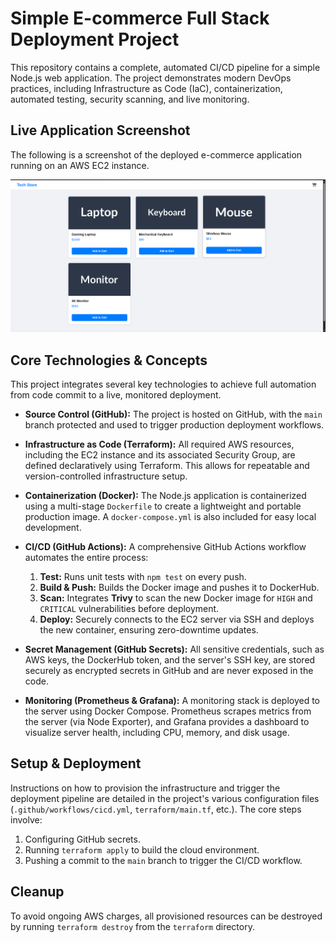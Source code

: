 # Simple E-commerce Full Stack Deployment Project

This repository contains a complete, automated CI/CD pipeline for a simple Node.js web application. The project demonstrates modern DevOps practices, including Infrastructure as Code (IaC), containerization, automated testing, security scanning, and live monitoring.


## Live Application Screenshot

The following is a screenshot of the deployed e-commerce application running on an AWS EC2 instance.

![Live Webpage Screenshot](screenshot.png)

## Core Technologies & Concepts

This project integrates several key technologies to achieve full automation from code commit to a live, monitored deployment.

*   **Source Control (GitHub):** The project is hosted on GitHub, with the `main` branch protected and used to trigger production deployment workflows.

*   **Infrastructure as Code (Terraform):** All required AWS resources, including the EC2 instance and its associated Security Group, are defined declaratively using Terraform. This allows for repeatable and version-controlled infrastructure setup.

*   **Containerization (Docker):** The Node.js application is containerized using a multi-stage `Dockerfile` to create a lightweight and portable production image. A `docker-compose.yml` is also included for easy local development.

*   **CI/CD (GitHub Actions):** A comprehensive GitHub Actions workflow automates the entire process:
    1.  **Test:** Runs unit tests with `npm test` on every push.
    2.  **Build & Push:** Builds the Docker image and pushes it to DockerHub.
    3.  **Scan:** Integrates **Trivy** to scan the new Docker image for `HIGH` and `CRITICAL` vulnerabilities before deployment.
    4.  **Deploy:** Securely connects to the EC2 server via SSH and deploys the new container, ensuring zero-downtime updates.

*   **Secret Management (GitHub Secrets):** All sensitive credentials, such as AWS keys, the DockerHub token, and the server's SSH key, are stored securely as encrypted secrets in GitHub and are never exposed in the code.

*   **Monitoring (Prometheus & Grafana):** A monitoring stack is deployed to the server using Docker Compose. Prometheus scrapes metrics from the server (via Node Exporter), and Grafana provides a dashboard to visualize server health, including CPU, memory, and disk usage.

## Setup & Deployment

Instructions on how to provision the infrastructure and trigger the deployment pipeline are detailed in the project's various configuration files (`.github/workflows/cicd.yml`, `terraform/main.tf`, etc.). The core steps involve:
1.  Configuring GitHub secrets.
2.  Running `terraform apply` to build the cloud environment.
3.  Pushing a commit to the `main` branch to trigger the CI/CD workflow.

## Cleanup

To avoid ongoing AWS charges, all provisioned resources can be destroyed by running `terraform destroy` from the `terraform` directory.
